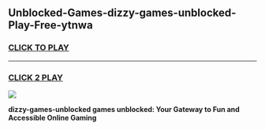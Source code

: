 
## Unblocked-Games-dizzy-games-unblocked-Play-Free-ytnwa
<h3>
<a href="https://premium76.site?title=dizzy-games-unblocked&ref=19M">CLICK TO PLAY</a></h3>
<hr>

<h3>
<a href="https://premium76.site?title=dizzy-games-unblocked&ref=19M">CLICK 2 PLAY</a>
  
</h3>

<a href="https://premium76.site?title=dizzy-games-unblocked&ref=19M"><img src="https://clearcache.store/games.png"></a>


**dizzy-games-unblocked games unblocked: Your Gateway to Fun and Accessible Online Gaming**
